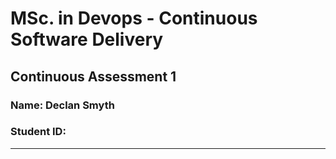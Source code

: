 # MSc. in Devops - Continuous Software Delivery
## Continuous Assessment 1
### Name: Declan Smyth 
### Student ID:
---